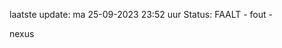 laatste update: 
ma 25-09-2023 23:52   uur 
Status: FAALT - fout - 
<div class="service R">nexus</div>